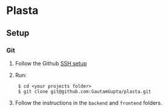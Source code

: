 # Plasta

## Setup

### Git

1. Follow the Github [SSH setup](https://help.github.com/articles/connecting-to-github-with-ssh/)

1. Run:

        $ cd <your projects folder>
        $ git clone git@github.com:GautamGupta/plasta.git

1. Follow the instructions in the `backend` and `frontend` folders.
